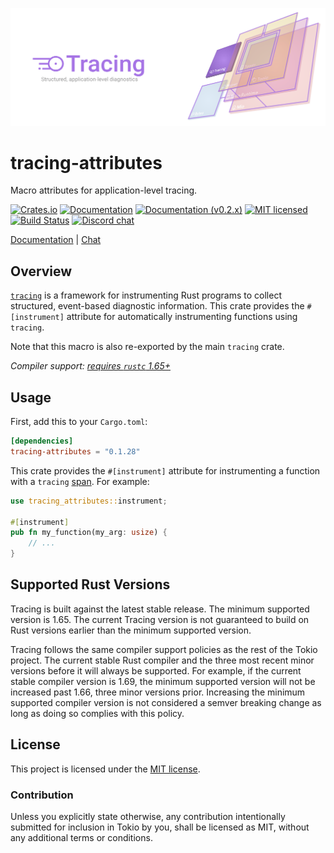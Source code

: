 ![Tracing — Structured, application-level diagnostics][splash]

[splash]: https://raw.githubusercontent.com/tokio-rs/tracing/main/assets/splash.svg

# tracing-attributes

Macro attributes for application-level tracing.

[![Crates.io][crates-badge]][crates-url]
[![Documentation][docs-badge]][docs-url]
[![Documentation (v0.2.x)][docs-v0.2.x-badge]][docs-v0.2.x-url]
[![MIT licensed][mit-badge]][mit-url]
[![Build Status][actions-badge]][actions-url]
[![Discord chat][discord-badge]][discord-url]

[Documentation][docs-url] | [Chat][discord-url]

[crates-badge]: https://img.shields.io/crates/v/tracing-attributes.svg
[crates-url]: https://crates.io/crates/tracing-attributes
[docs-badge]: https://docs.rs/tracing-attributes/badge.svg
[docs-url]: https://docs.rs/tracing-attributes/0.1.28
[docs-v0.2.x-badge]: https://img.shields.io/badge/docs-v0.2.x-blue
[docs-v0.2.x-url]: https://tracing.rs/tracing_attributes
[mit-badge]: https://img.shields.io/badge/license-MIT-blue.svg
[mit-url]: LICENSE
[actions-badge]: https://github.com/tokio-rs/tracing/workflows/CI/badge.svg
[actions-url]:https://github.com/tokio-rs/tracing/actions?query=workflow%3ACI
[discord-badge]: https://img.shields.io/discord/500028886025895936?logo=discord&label=discord&logoColor=white
[discord-url]: https://discord.gg/EeF3cQw

## Overview

[`tracing`] is a framework for instrumenting Rust programs to collect
structured, event-based diagnostic information. This crate provides the
`#[instrument]` attribute for automatically instrumenting functions using
`tracing`.

Note that this macro is also re-exported by the main `tracing` crate.

*Compiler support: [requires `rustc` 1.65+][msrv]*

[msrv]: #supported-rust-versions

## Usage

First, add this to your `Cargo.toml`:

```toml
[dependencies]
tracing-attributes = "0.1.28"
```


This crate provides the `#[instrument]` attribute for instrumenting a function
with a `tracing` [span]. For example:

```rust
use tracing_attributes::instrument;

#[instrument]
pub fn my_function(my_arg: usize) {
    // ...
}
```

[`tracing`]: https://crates.io/crates/tracing
[span]: https://docs.rs/tracing/latest/tracing/span/index.html

## Supported Rust Versions

Tracing is built against the latest stable release. The minimum supported
version is 1.65. The current Tracing version is not guaranteed to build on Rust
versions earlier than the minimum supported version.

Tracing follows the same compiler support policies as the rest of the Tokio
project. The current stable Rust compiler and the three most recent minor
versions before it will always be supported. For example, if the current stable
compiler version is 1.69, the minimum supported version will not be increased
past 1.66, three minor versions prior. Increasing the minimum supported compiler
version is not considered a semver breaking change as long as doing so complies
with this policy.

## License

This project is licensed under the [MIT license](LICENSE).

### Contribution

Unless you explicitly state otherwise, any contribution intentionally submitted
for inclusion in Tokio by you, shall be licensed as MIT, without any additional
terms or conditions.

